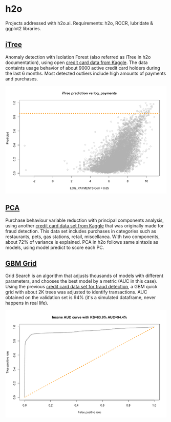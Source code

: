 # h2o
Projects addressed with h2o.ai. 
Requirements: h2o, ROCR, lubridate & ggplot2 libraries. 


## [iTree](https://github.com/camilaburne/h2o/tree/main/itree)
Anomaly detection with Isolation Forest (also referred as iTree in h2o documentation), using open [credit card data from Kaggle](https://www.kaggle.com/arjunbhasin2013/ccdata). The data containts usage behavior of about 9000 active credit card holders during the last 6 months. Most detected outliers include high amounts of payments and purchases. 

![alt text](https://github.com/camilaburne/h2o/blob/main/itree/itree_vs_logpayment.png  "Scatterplot of log payments vs predicted")

## [PCA](https://github.com/camilaburne/h2o/tree/main/PCA)
Purchase behaviour variable reduction with principal components analysis, using another [credit card data set from Kaggle](https://www.kaggle.com/kartik2112/fraud-detection) that was originally made for fraud detection. This data set includes purchases in categories such as restaurants, pets, gas stations, retail, miscellanea. With two components, about 72% of variance is explained. PCA in h2o follows same sintaxis as models, using model predict to score each PC. 

## [GBM Grid](https://github.com/camilaburne/h2o/tree/main/GBM)
Grid Search is an algorithm that adjusts thousands of models with different parameters, and chooses the best model by a metric (AUC in this case). Using the previous [credit card data set for fraud detection](https://www.kaggle.com/kartik2112/fraud-detection), a GBM quick grid with about 2K trees was adjusted to identify transactions. AUC obtained on the validation set is 94% (it's a simulated dataframe, never happens in real life). 


![alt text](https://github.com/camilaburne/h2o/blob/main/GBM/auc.png  "Insane AUC curve")
